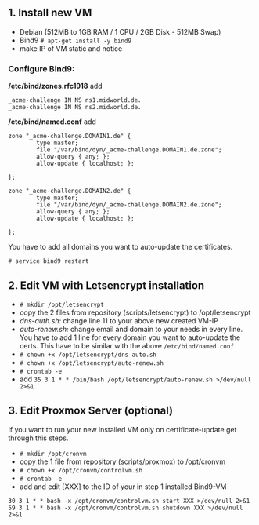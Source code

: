 ## 1. Install new VM
- Debian (512MB to 1GB RAM / 1 CPU / 2GB Disk - 512MB Swap)
- Bind9 `# apt-get install -y bind9`
- make IP of VM static and notice

### Configure Bind9:

**/etc/bind/zones.rfc1918** add

```
_acme-challenge IN NS ns1.midworld.de.
_acme-challenge IN NS ns2.midworld.de.
```

**/etc/bind/named.conf** add

```
zone "_acme-challenge.DOMAIN1.de" {
        type master;
        file "/var/bind/dyn/_acme-challenge.DOMAIN1.de.zone";
        allow-query { any; };
        allow-update { localhost; };
        
};

zone "_acme-challenge.DOMAIN2.de" {
        type master;
        file "/var/bind/dyn/_acme-challenge.DOMAIN2.de.zone";
        allow-query { any; };
        allow-update { localhost; };
        
};
```
You have to add all domains you want to auto-update the certificates.  
  
`# service bind9 restart`

## 2. Edit VM with Letsencrypt installation

- `# mkdir /opt/letsencrypt`
- copy the 2 files from repository (scripts/letsencrypt) to /opt/letsencrypt
- *dns-auth.sh:* change line 11 to your above new created VM-IP
- *auto-renew.sh:* change email and domain to your needs in every line. You have to add 1 line for every domain you want to auto-update the certs. This have to be similar with the above `/etc/bind/named.conf`
- `# chown +x /opt/letsencrypt/dns-auto.sh`
- `# chown +x /opt/letsencrypt/auto-renew.sh`
- `# crontab -e`
- add `35 3 1 * * /bin/bash /opt/letsencrypt/auto-renew.sh >/dev/null 2>&1`

## 3. Edit Proxmox Server (optional)
If you want to run your new installed VM only on certificate-update get through this steps.  
  
- `# mkdir /opt/cronvm`
- copy the 1 file from repository (scripts/proxmox) to /opt/cronvm
- `# chown +x /opt/cronvm/controlvm.sh`
- `# crontab -e`
- add and edit [XXX] to the ID of your in step 1 installed Bind9-VM
```
30 3 1 * * bash -x /opt/cronvm/controlvm.sh start XXX >/dev/null 2>&1
59 3 1 * * bash -x /opt/cronvm/controlvm.sh shutdown XXX >/dev/null 2>&1
```
